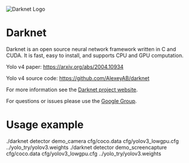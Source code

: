 ![Darknet Logo](http://pjreddie.com/media/files/darknet-black-small.png)

# Darknet #
Darknet is an open source neural network framework written in C and CUDA. It is fast, easy to install, and supports CPU and GPU computation.

Yolo v4 paper: https://arxiv.org/abs/2004.10934

Yolo v4 source code: https://github.com/AlexeyAB/darknet

For more information see the [Darknet project website](http://pjreddie.com/darknet).

For questions or issues please use the [Google Group](https://groups.google.com/forum/#!forum/darknet).


# Usage example #

./darknet detector demo_camera cfg/coco.data cfg/yolov3_lowgpu.cfg ../yolo_try/yolov3.weights
./darknet detector demo_screencapture cfg/coco.data cfg/yolov3_lowgpu.cfg ../yolo_try/yolov3.weights
